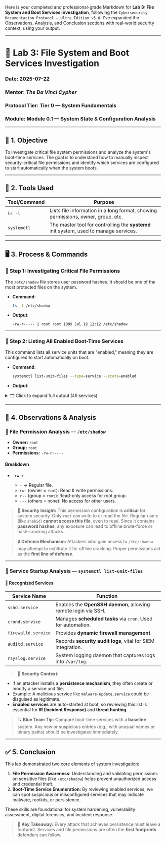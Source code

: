 Here is your completed and professional-grade Markdown for **Lab 3: File System and Boot Services Investigation**, following the `Cybersecurity Documentation Protocol — Ultra Edition v5.0`. I've expanded the Observations, Analysis, and Conclusion sections with real-world security context, using your output.

---

# 🧪 Lab 3: File System and Boot Services Investigation

### Date: 2025-07-22

### Mentor: *The Da Vinci Cypher*

### Protocol Tier: Tier 0 — System Fundamentals

### Module: Module 0.1 — System State & Configuration Analysis

---

## 🎯 1. Objective

To investigate critical file system permissions and analyze the system's boot-time services. The goal is to understand how to manually inspect security-critical file permissions and identify which services are configured to start automatically when the system boots.

---

## 🧰 2. Tools Used

| Tool/Command | Purpose                                                                                      |
| ------------ | -------------------------------------------------------------------------------------------- |
| `ls -l`      | **L**i**s**ts file information in a **l**ong format, showing permissions, owner, group, etc. |
| `systemctl`  | The master tool for controlling the **systemd** init system, used to manage services.        |

---

## 🖥️ 3. Process & Commands

### 🔹 Step 1: Investigating Critical File Permissions

The `/etc/shadow` file stores user password hashes. It should be one of the most protected files on the system.

* **Command:**

  ```bash
  ls -l /etc/shadow
  ```

* **Output:**

  ```
  -rw-r----- 1 root root 1099 Jul 19 12:12 /etc/shadow
  ```

---

### 🔹 Step 2: Listing All Enabled Boot-Time Services

This command lists all service units that are "enabled," meaning they are configured to start automatically on boot.

* **Command:**

  ```bash
  systemctl list-unit-files --type=service --state=enabled
  ```

* **Output:**

<details>
<summary>🗂️ Click to expand full output (49 services)</summary>

```plaintext
accounts-daemon.service            enabled enabled 
atd.service                        enabled enabled 
auditd.service                     enabled enabled 
avahi-daemon.service               enabled enabled 
bluetooth.service                  enabled enabled 
chronyd.service                    enabled enabled 
crond.service                      enabled enabled 
cups.service                       enabled enabled 
dbus-broker.service                enabled enabled 
firewalld.service                  enabled enabled 
gdm.service                        enabled enabled 
getty@.service                     enabled enabled 
insights-client-boot.service       enabled enabled 
irqbalance.service                 enabled enabled 
iscsi-onboot.service               enabled enabled 
iscsi-starter.service              enabled disabled
iscsi.service                      enabled enabled 
kdump.service                      enabled enabled 
libstoragemgmt.service             enabled enabled 
low-memory-monitor.service         enabled enabled 
lvm2-monitor.service               enabled enabled 
mcelog.service                     enabled enabled 
mdmonitor.service                  enabled enabled 
microcode.service                  enabled enabled 
ModemManager.service               enabled enabled 
multipathd.service                 enabled enabled 
NetworkManager-dispatcher.service  enabled enabled 
NetworkManager-wait-online.service enabled disabled
NetworkManager.service             enabled enabled 
nis-domainname.service             enabled enabled 
nvmefc-boot-connections.service    enabled enabled 
ostree-remount.service             enabled enabled 
power-profiles-daemon.service      enabled enabled 
qemu-guest-agent.service           enabled enabled 
rhsmcertd.service                  enabled enabled 
rsyslog.service                    enabled enabled 
rtkit-daemon.service               enabled enabled 
selinux-autorelabel-mark.service   enabled enabled 
smartd.service                     enabled enabled 
sshd.service                       enabled enabled 
sssd.service                       enabled enabled 
switcheroo-control.service         enabled enabled 
systemd-boot-update.service        enabled enabled 
systemd-network-generator.service  enabled enabled 
tuned.service                      enabled enabled 
udisks2.service                    enabled enabled 
upower.service                     enabled enabled 
vgauthd.service                    enabled disabled
vmtoolsd.service                   enabled enabled 
```

</details>

---

## 🔎 4. Observations & Analysis

### 🔐 File Permission Analysis — `/etc/shadow`

* **Owner:** `root`
* **Group:** `root`
* **Permissions:** `-rw-r-----`

#### Breakdown

* `-rw-r-----`

  * `-` → Regular file.
  * `rw-` (owner = `root`): Read & write permissions.
  * `r--` (group = `root`): Read-only access for root group.
  * `---` (others = none): No access for other users.

> 🧠 **Security Insight:**
> This permission configuration is **critical** for system security. Only `root` can write to or read the file. Regular users (like `shahid`) **cannot access this file**, even to read. Since it contains **password hashes**, any exposure can lead to offline brute-force or hash-cracking attacks.

> 🔒 **Defense Mechanism:**
> Attackers who gain access to `/etc/shadow` may attempt to exfiltrate it for offline cracking. Proper permissions act as the **first line of defense**.

---

### 🚦 Service Startup Analysis — `systemctl list-unit-files`

#### 📌 Recognized Services

| Service Name        | Function                                                       |
| ------------------- | -------------------------------------------------------------- |
| `sshd.service`      | Enables the **OpenSSH daemon**, allowing remote login via SSH. |
| `crond.service`     | Manages **scheduled tasks** via `cron`. Used for automation.   |
| `firewalld.service` | Provides **dynamic firewall management**.                      |
| `auditd.service`    | Records **security audit logs**, vital for SIEM integration.   |
| `rsyslog.service`   | System logging daemon that captures logs into `/var/log`.      |

> 🧠 **Security Context:**

* If an attacker installs a **persistence mechanism**, they often create or modify a service unit file.
* Example: A malicious service like `malware-update.service` could be disguised as legitimate.
* **Enabled services** are auto-started at boot, so reviewing this list is essential for **IR (Incident Response)** and **threat hunting**.

> 🔍 **Blue Team Tip:**
> Compare boot-time services with a **baseline** system. Any new or suspicious entries (e.g., with unusual names or binary paths) should be investigated immediately.

---

## ✅ 5. Conclusion

This lab demonstrated two core elements of system investigation:

1. **File Permission Awareness:** Understanding and validating permissions on sensitive files (like `/etc/shadow`) helps prevent unauthorized access and credential theft.
2. **Boot-Time Service Enumeration:** By reviewing enabled services, we can spot suspicious or misconfigured services that may indicate malware, rootkits, or persistence.

These skills are foundational for system hardening, vulnerability assessment, digital forensics, and incident response.

> 🔐 **Key Takeaway:**
> Every attack that achieves persistence must leave a footprint. Services and file permissions are often the **first footprints** defenders can follow.
